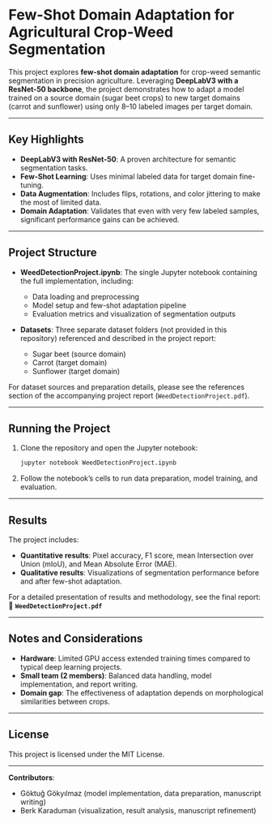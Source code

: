 # Few-Shot Domain Adaptation for Agricultural Crop-Weed Segmentation

This project explores **few-shot domain adaptation** for crop-weed semantic segmentation in precision agriculture. Leveraging **DeepLabV3 with a ResNet-50 backbone**, the project demonstrates how to adapt a model trained on a source domain (sugar beet crops) to new target domains (carrot and sunflower) using only 8–10 labeled images per target domain.

---

## Key Highlights

- **DeepLabV3 with ResNet-50**: A proven architecture for semantic segmentation tasks.
- **Few-Shot Learning**: Uses minimal labeled data for target domain fine-tuning.
- **Data Augmentation**: Includes flips, rotations, and color jittering to make the most of limited data.
- **Domain Adaptation**: Validates that even with very few labeled samples, significant performance gains can be achieved.

---

## Project Structure

- **WeedDetectionProject.ipynb**: The single Jupyter notebook containing the full implementation, including:
  - Data loading and preprocessing
  - Model setup and few-shot adaptation pipeline
  - Evaluation metrics and visualization of segmentation outputs

- **Datasets**: Three separate dataset folders (not provided in this repository) referenced and described in the project report:
  - Sugar beet (source domain)
  - Carrot (target domain)
  - Sunflower (target domain)

For dataset sources and preparation details, please see the references section of the accompanying project report (`WeedDetectionProject.pdf`).

---

## Running the Project

1. Clone the repository and open the Jupyter notebook:
    ```bash
    jupyter notebook WeedDetectionProject.ipynb
    ```

2. Follow the notebook’s cells to run data preparation, model training, and evaluation.

---

## Results

The project includes:
- **Quantitative results**: Pixel accuracy, F1 score, mean Intersection over Union (mIoU), and Mean Absolute Error (MAE).
- **Qualitative results**: Visualizations of segmentation performance before and after few-shot adaptation.

For a detailed presentation of results and methodology, see the final report:  
📄 **`WeedDetectionProject.pdf`**

---

## Notes and Considerations

- **Hardware**: Limited GPU access extended training times compared to typical deep learning projects.
- **Small team (2 members)**: Balanced data handling, model implementation, and report writing.
- **Domain gap**: The effectiveness of adaptation depends on morphological similarities between crops.

---

## License

This project is licensed under the MIT License.

---

**Contributors**:  
- Göktuğ Gökyılmaz (model implementation, data preparation, manuscript writing)  
- Berk Karaduman (visualization, result analysis, manuscript refinement)


